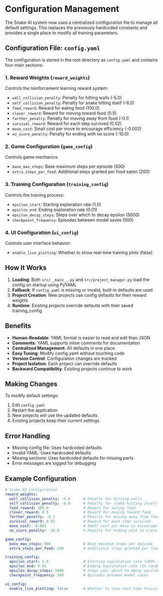 # Configuration Management

The Snake AI system now uses a centralized configuration file to manage all default settings. This replaces the previously hardcoded constants and provides a single place to modify all training parameters.

## Configuration File: `config.yaml`

The configuration is stored in the root directory as `config.yaml` and contains four main sections:

### 1. Reward Weights (`reward_weights`)
Controls the reinforcement learning reward system:
- `wall_collision_penalty`: Penalty for hitting walls (-5.0)
- `self_collision_penalty`: Penalty for snake hitting itself (-6.0)  
- `food_reward`: Reward for eating food (100.0)
- `closer_reward`: Reward for moving toward food (0.5)
- `farther_penalty`: Penalty for moving away from food (-0.1)
- `survival_reward`: Reward for each step survived (0.02)
- `move_cost`: Small cost per move to encourage efficiency (-0.002)
- `no_score_penalty`: Penalty for ending with no score (-10.0)

### 2. Game Configuration (`game_config`)
Controls game mechanics:
- `base_max_steps`: Base maximum steps per episode (500)
- `extra_steps_per_food`: Additional steps granted per food eaten (200)

### 3. Training Configuration (`training_config`)
Controls the training process:
- `epsilon_start`: Starting exploration rate (1.0)
- `epsilon_end`: Ending exploration rate (0.01)
- `epsilon_decay_steps`: Steps over which to decay epsilon (5000)
- `checkpoint_frequency`: Episodes between model saves (500)

### 4. UI Configuration (`ui_config`)
Controls user interface behavior:
- `enable_live_plotting`: Whether to show real-time training plots (false)

## How It Works

1. **Loading**: Both `src/__main__.py` and `src/project_manager.py` load the config on startup using PyYAML
2. **Fallback**: If `config.yaml` is missing or invalid, built-in defaults are used
3. **Project Creation**: New projects use config defaults for their reward weights
4. **Runtime**: Existing projects override defaults with their saved training_config

## Benefits

- **Human-Readable**: YAML format is easier to read and edit than JSON
- **Comments**: YAML supports inline comments for documentation
- **Centralized Management**: All defaults in one place
- **Easy Tuning**: Modify config.yaml without touching code
- **Version Control**: Configuration changes are tracked
- **Project Isolation**: Each project can override defaults
- **Backward Compatibility**: Existing projects continue to work

## Making Changes

To modify default settings:
1. Edit `config.yaml` 
2. Restart the application
3. New projects will use the updated defaults
4. Existing projects keep their current settings

## Error Handling

- Missing config file: Uses hardcoded defaults
- Invalid YAML: Uses hardcoded defaults  
- Missing sections: Uses hardcoded defaults for missing parts
- Error messages are logged for debugging

## Example Configuration

```yaml
# Snake AI Configuration
reward_weights:
  wall_collision_penalty: -5.0      # Penalty for hitting walls
  self_collision_penalty: -6.0      # Penalty for snake hitting itself
  food_reward: 100.0                # Reward for eating food
  closer_reward: 0.5                # Reward for moving toward food
  farther_penalty: -0.1             # Penalty for moving away from food
  survival_reward: 0.02             # Reward for each step survived
  move_cost: -0.002                 # Small cost per move to encourage efficiency
  no_score_penalty: -10.0           # Penalty for ending with no score

game_config:
  base_max_steps: 500               # Base maximum steps per episode
  extra_steps_per_food: 200         # Additional steps granted per food eaten

training_config:
  epsilon_start: 1.0                # Starting exploration rate (100% random)
  epsilon_end: 0.01                 # Ending exploration rate (1% random)
  epsilon_decay_steps: 5000         # Steps over which to decay epsilon
  checkpoint_frequency: 500         # Episodes between model saves

ui_config:
  enable_live_plotting: false       # Whether to show real-time training plots
```
